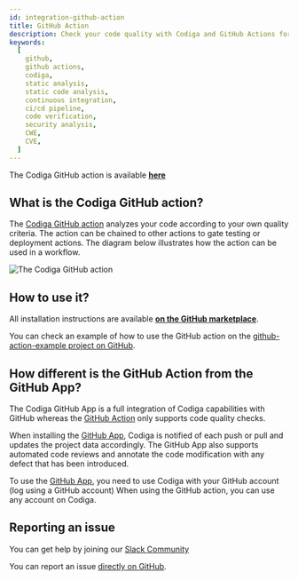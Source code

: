 ```yaml
---
id: integration-github-action
title: GitHub Action
description: Check your code quality with Codiga and GitHub Actions for 12+ languages and all code hosting platforms. Free 14 days trial.
keywords:
  [
    github,
    github actions,
    codiga,
    static analysis,
    static code analysis,
    continuous integration,
    ci/cd pipeline,
    code verification,
    security analysis,
    CWE,
    CVE,
  ]
---
```


The Codiga GitHub action is available [**here**](https://github.com/marketplace/actions/codiga-github-action)

## What is the Codiga GitHub action?

The [Codiga GitHub action](https://github.com/marketplace/actions/codiga-github-action)
analyzes your code according to your own quality criteria. The action can be chained to other actions to gate
testing or deployment actions. The diagram below illustrates how the action
can be used in a workflow.

![The Codiga GitHub action](/img/github-action.png)

## How to use it?

All installation instructions are available [**on the GitHub marketplace**](https://github.com/marketplace/actions/codiga-github-action).

You can check an example of how to use the GitHub action on the [github-action-example project on GitHub](https://github.com/codiga/github-action-example).

## How different is the GitHub Action from the GitHub App?

The Codiga GitHub App is a full integration of Codiga
capabilities with GitHub whereas the [GitHub Action](https://github.com/marketplace/actions/codiga-github-action)
only supports code quality checks.

When installing the [GitHub App](https://github.com/marketplace/code-inspector), Codiga is notified of each push or
pull and updates the project data accordingly. The GitHub App also supports
automated code reviews and annotate the code modification with
any defect that has been introduced.

To use the [GitHub App](https://github.com/marketplace/code-inspector),
you need to use Codiga with your GitHub account (log using a GitHub account)
When using the GitHub action, you can use any account on Codiga.

## Reporting an issue

You can get help by joining our [Slack Community](https://join.slack.com/t/codigahq/shared_invite/zt-9hvmfwie-9BUVFwZDwvpIGlkHv2mzYQ)

You can report an issue [directly on GitHub](https://github.com/codiga/codiga/issues).
